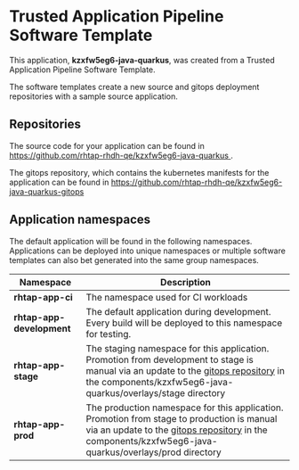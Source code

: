 # Trusted Application Pipeline Software Template

This application, **kzxfw5eg6-java-quarkus**, was created from a Trusted Application Pipeline Software Template.

The software templates create a new source and gitops deployment repositories with a sample source application. 

## Repositories

The source code for your application can be found in [https://github.com/rhtap-rhdh-qe/kzxfw5eg6-java-quarkus ](https://github.com/rhtap-rhdh-qe/kzxfw5eg6-java-quarkus ).
 
The gitops repository, which contains the kubernetes manifests for the application can be found in 
[https://github.com/rhtap-rhdh-qe/kzxfw5eg6-java-quarkus-gitops ](https://github.com/rhtap-rhdh-qe/kzxfw5eg6-java-quarkus-gitops ) 

## Application namespaces 

The default application will be found in the following namespaces. Applications can be deployed into unique namespaces or multiple software templates can also bet generated into the same group namespaces.  

|  Namespace   |  Description   |  
| -------- | -------- |
| **rhtap-app-ci** | The namespace used for CI workloads |
| **rhtap-app-development** | The default application during development. Every build will be deployed to this namespace for testing. |
| **rhtap-app-stage** | The staging namespace for this application. Promotion from development to stage is manual via an update to the [gitops repository](https://github.com/rhtap-rhdh-qe/kzxfw5eg6-java-quarkus-gitops ) in the components/kzxfw5eg6-java-quarkus/overlays/stage directory |
| **rhtap-app-prod** | The production namespace for this application. Promotion from stage to production is manual via an update to the [gitops repository](https://github.com/rhtap-rhdh-qe/kzxfw5eg6-java-quarkus-gitops ) in the components/kzxfw5eg6-java-quarkus/overlays/prod directory |